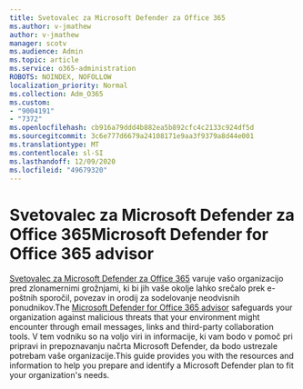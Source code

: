 ```yaml
---
title: Svetovalec za Microsoft Defender za Office 365
ms.author: v-jmathew
author: v-jmathew
manager: scotv
ms.audience: Admin
ms.topic: article
ms.service: o365-administration
ROBOTS: NOINDEX, NOFOLLOW
localization_priority: Normal
ms.collection: Adm_O365
ms.custom:
- "9004191"
- "7372"
ms.openlocfilehash: cb916a79ddd4b882ea5b892cfc4c2133c924df5d
ms.sourcegitcommit: 3c6e777d6679a24108171e9aa3f9379a8d44e001
ms.translationtype: MT
ms.contentlocale: sl-SI
ms.lasthandoff: 12/09/2020
ms.locfileid: "49679320"
---
```

# <a name="microsoft-defender-for-office-365-advisor"></a><span data-ttu-id="8a5c8-102">Svetovalec za Microsoft Defender za Office 365</span><span class="sxs-lookup"><span data-stu-id="8a5c8-102">Microsoft Defender for Office 365 advisor</span></span>

<span data-ttu-id="8a5c8-103">[Svetovalec za Microsoft Defender za Office 365](https://go.microsoft.com/fwlink/?linkid=2146614) varuje vašo organizacijo pred zlonamernimi grožnjami, ki bi jih vaše okolje lahko srečalo prek e-poštnih sporočil, povezav in orodij za sodelovanje neodvisnih ponudnikov.</span><span class="sxs-lookup"><span data-stu-id="8a5c8-103">The [Microsoft Defender for Office 365 advisor](https://go.microsoft.com/fwlink/?linkid=2146614) safeguards your organization against malicious threats that your environment might encounter through email messages, links and third-party collaboration tools.</span></span> <span data-ttu-id="8a5c8-104">V tem vodniku so na voljo viri in informacije, ki vam bodo v pomoč pri pripravi in prepoznavanju načrta Microsoft Defender, da bodo ustrezale potrebam vaše organizacije.</span><span class="sxs-lookup"><span data-stu-id="8a5c8-104">This guide provides you with the resources and information to help you prepare and identify a Microsoft Defender plan to fit your organization's needs.</span></span>

